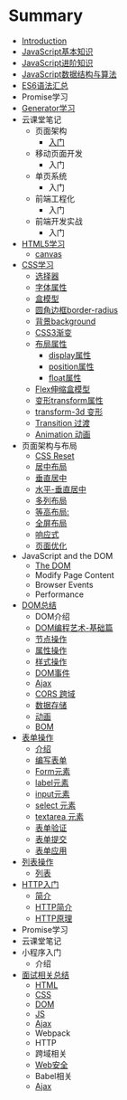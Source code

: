# Summary

* [Introduction](README.md)
* [JavaScript基本知识](chapter1.md)
* [JavaScript进阶知识](javascriptjin-jie-zhi-shi.md)
* [JavaScript数据结构与算法](javascriptshu-ju-jie-gou-yu-suan-fa.md)
* [ES6语法汇总](es6yu-fa-hui-zong.md)
* Promise学习
* [Generator学习](generatorxue-xi.md)
* 云课堂笔记
  * 页面架构
    * [入门](ru-men.md)
  * 移动页面开发
    * 入门
  * 单页系统
    * 入门
  * 前端工程化
    * 入门
  * 前端开发实战
    * 入门
* [HTML5学习](html5xue-xi.md)
  * [canvas](html5xue-xi/canvas.md)
* [CSS学习](cssxue-xi.md)
  * [选择器](cssxue-xi/xuan-ze-qi.md)
  * [字体属性](cssxue-xi/zi-ti-shu-xing.md)
  * [盒模型](cssxue-xi/he-mo-xing.md)
  * [圆角边框border-radius](cssxue-xi/yuan-jiao-bian-kuang-border-radius.md)
  * [背景background](cssxue-xi/bei-jing-background.md)
  * [CSS3渐变](cssxue-xi/css3jian-bian.md)
  * [布局属性](cssxue-xi/bu-ju-shu-xing.md)
    * [display属性](cssxue-xi/bu-ju-shu-xing/displayshu-xing.md)
    * [position属性](cssxue-xi/bu-ju-shu-xing/positionshu-xing.md)
    * [float属性](cssxue-xi/bu-ju-shu-xing/floatshu-xing.md)
  * [Flex伸缩盒模型](cssxue-xi/flexshen-suo-he-mo-xing.md)
  * [变形transform属性](cssxue-xi/bian-xing-transform-shu-xing.md)
  * [transform-3d 变形](cssxue-xi/transform-3d-bian-xing.md)
  * [Transition 过渡](cssxue-xi/guo-du-transition-shu-xing.md)
  * [Animation 动画](cssxue-xi/animation-dong-hua.md)
* 页面架构与布局
  * [CSS Reset](css-reset.md)
  * [居中布局](ju-zhong-bu-ju.md)
  * [垂直居中](chui-zhi-ju-zhong.md)
  * [水平-垂直居中](shui-5e73-chui-zhi-ju-zhong.md)
  * [多列布局](duo-lie-bu-ju.md)
  * [等高布局:](deng-gao-bu-5c403a.md)
  * [全屏布局](quan-ping-bu-ju.md)
  * [响应式](ye-mian-you-hua.md)
  * [页面优化](xiang-ying-shi-bu-ju.md)
* JavaScript and the DOM
  * [The DOM](the-dom.md)
  * Modify Page Content
  * Browser Events
  * Performance
* [DOM总结](domzong-jie.md)
  * DOM介绍
  * [DOM编程艺术-基础篇](dombian-cheng-yi-672f-ji-chu-pian.md)
  * [节点操作](jie-dian-cao-zuo.md)
  * [属性操作](shu-xing-cao-zuo.md)
  * [样式操作](yang-shi-cao-zuo.md)
  * [DOM事件](domshi-jian.md)
  * [Ajax](ajax.md)
  * [CORS 跨域](cors-kua-yu.md)
  * [数据存储](shu-ju-cun-chu.md)
  * [动画](dong-hua.md)
  * [BOM](bom.md)
* [表单操作](biao-dan-cao-zuo.md)
  * [介绍](biao-dan-cao-zuo/jie-shao.md)
  * [编写表单](biao-dan-cao-zuo/1gou-jian-biao-dan.md)
  * [Form元素](biao-dan-cao-zuo/formyuan-su.md)
  * [label元素](biao-dan-cao-zuo/labelyuan-su.md)
  * [input元素](biao-dan-cao-zuo/inputyuan-su.md)
  * [select 元素](biao-dan-cao-zuo/select-yuan-su.md)
  * [textarea 元素](biao-dan-cao-zuo/textarea-yuan-su.md)
  * [表单验证](biao-dan-cao-zuo/biao-dan-yan-zheng.md)
  * [表单提交](biao-dan-cao-zuo/biao-dan-ti-jiao.md)
  * [表单应用](biao-dan-cao-zuo/biao-dan-ying-yong.md)
* [列表操作](lie-biao-cao-zuo.md)
  * [列表](lie-biao-cao-zuo/lie-biao.md)
* [HTTP入门](httpru-men.md)
  * [简介](jian-jie.md)
  * [HTTP简介](httpru-men/httpjian-jie.md)
  * [HTTP原理](httpru-men/httpyuan-li.md)
* Promise学习
* 云课堂笔记
* 小程序入门
  * 介绍
* [面试相关总结](mian-shi-xiang-guan-zong-jie.md)
  * [HTML](mian-shi-xiang-guan-zong-jie/html.md)
  * [CSS](mian-shi-xiang-guan-zong-jie/css.md)
  * [DOM](mian-shi-xiang-guan-zong-jie/dom.md)
  * [JS](mian-shi-xiang-guan-zong-jie/js.md)
  * [Ajax](mian-shi-xiang-guan-zong-jie/ajax.md)
  * Webpack
  * HTTP
  * 跨域相关
  * [Web安全](mian-shi-xiang-guan-zong-jie/weban-quan.md)
  * Babel相关
  * [Ajax](mian-shi-xiang-guan-zong-jie/ajax.md)

